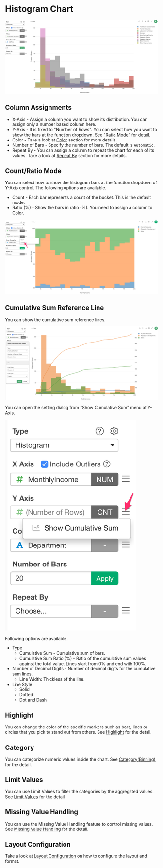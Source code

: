 # Histogram Chart

![](images/hist1.png)

## Column Assignments

* X-Axis - Assign a column you want to show its distribution. You can assign only a number based column here.
* Y-Axis - It is fixed to "Number of Rows". You can select how you want to show the bars at the function dropdown. See ["Ratio Mode"](#ratio-mode) for detail.
* Color - Take a look at [Color](color.md) section for more details.
* Number of Bars - Specify the number of bars. The default is `Automatic`.
* Repeat By - You can assign a column to repeat the chart for each of its values. Take a look at [Repeat By](small-multiple.md) section for more details.


## Count/Ratio Mode

You can select how to show the histogram bars at the function dropdown of Y-Axis control. The following options are available. 

* Count - Each bar represents a count of the bucket. This is the default mode.
* Ratio (%) - Show the bars in ratio (%). You need to assign a column to Color. 

![](images/hist2.png)


## Cumulative Sum Reference Line 

You can show the cumulative sum reference lines. 

![](images/hist3.png)


You can open the setting dialog from "Show Cumulative Sum" menu at Y-Axis.

![](images/hist5.png)

Following options are available. 

* Type 
  * Cumulative Sum - Cumulative sum of bars.
  * Cumulative Sum Ratio (%) - Ratio of the cumulative sum values against the total value. Lines start from 0% and end with 100%. 
* Number of Decimal Digits - Number of decimal digits for the cumulative sum lines. 
  * Line Width: Thickless of the line.
* Line Style 
  * Solid
  * Dotted 
  * Dot and Dash







## Highlight 

You can change the color of the specific markers such as bars, lines or circles that you pick to stand out from others. See [Highlight](highlight.md) for the detail. 

## Category 

You can categorize numeric values inside the chart. See [Category(Binning)](category.md) for the detail.


## Limit Values

You can use Limit Values to filter the categories by the aggregated values. See [Limit Values](limit.md) for the detail.



## Missing Value Handling

You can use the Missing Value Handling feature to control missing values. See [Missing Value Handling](missing-value-handling.md) for the detail.



## Layout Configuration

Take a look at [Layout Configuration](layout.md) on how to configure the layout and format. 
